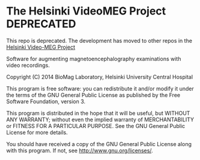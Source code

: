 The Helsinki VideoMEG Project **DEPRECATED**
=============================
This repo is deprecated. The development has moved to other repos in the
[Helsinki Video-MEG Project](https://github.com/Helsinki-VideoMEG-Project)

Software for augmenting magnetoencephalography examinations with video recordings.

Copyright (C) 2014 BioMag Laboratory, Helsinki University Central Hospital

This program is free software: you can redistribute it and/or modify
it under the terms of the GNU General Public License as published by
the Free Software Foundation, version 3.

This program is distributed in the hope that it will be useful,
but WITHOUT ANY WARRANTY; without even the implied warranty of
MERCHANTABILITY or FITNESS FOR A PARTICULAR PURPOSE.  See the
GNU General Public License for more details.

You should have received a copy of the GNU General Public License
along with this program.  If not, see <http://www.gnu.org/licenses/>.

